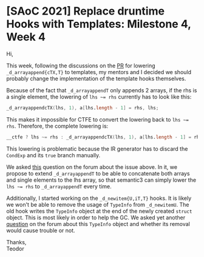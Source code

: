 # [SAoC 2021] Replace druntime Hooks with Templates: Milestone 4, Week 4

Hi,

This week, following the discussions on the [PR](https://github.com/dlang/dmd/pull/13495) for lowering `_d_arrayappend{cTX,T}` to templates, my mentors and I decided we should probably change the implementation of the template hooks themselves.

Because of the fact that `_d_arrayappendT` only appends 2 arrays, if the rhs is a single element, the lowering of `lhs ~= rhs` currently has to look like this:
```d
_d_arrayappendcTX(lhs, 1), a[lhs.length - 1] = rhs, lhs;
```
This makes it impossible for CTFE to convert the lowering back to `lhs ~= rhs`.
Therefore, the complete lowering is:
```d
__ctfe ? lhs ~= rhs : _d_arrayappendcTX(lhs, 1), a[lhs.length - 1] = rhs, lhs;
```
This lowering is problematic because the IR generator has to discard the `CondExp` and its `true` branch manually.

We asked [this](https://forum.dlang.org/post/dcwxswfamadkdnflkaap@forum.dlang.org) question on the forum about the issue above.
In it, we propose to extend `_d_arrayappendT` to be able to concatenate both arrays and single elements to the lhs array, so that semantic3 can simply lower the `lhs ~= rhs` to `_d_arrayappendT` every time.

Additionally, I started working on the `_d_newitem{U,iT,T}` hooks.
It is likely we won't be able to remove the usage of `TypeInfo` from `_d_newitemU`.
The old hook writes the `TypeInfo` object at the end of the newly created `struct` object.
This is most likely in order to help the GC.
We asked yet another [question](https://forum.dlang.org/post/vmysmecdycsmuiuuqifn@forum.dlang.org) on the forum about this `TypeInfo` object and whether its removal would cause trouble or not.

Thanks,\
Teodor
